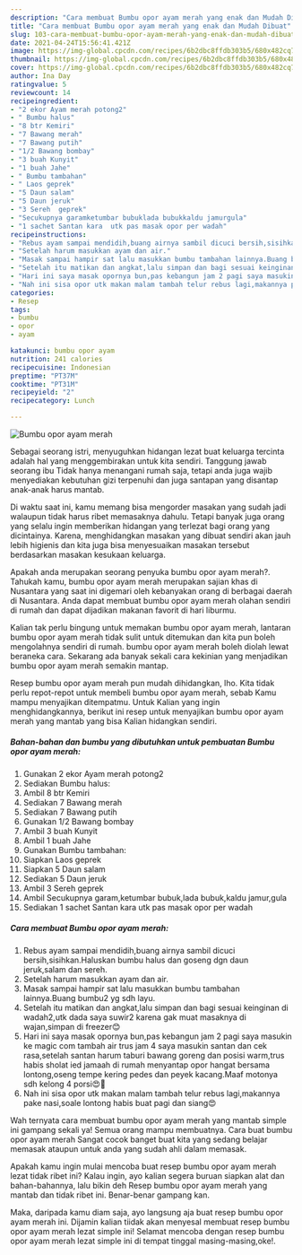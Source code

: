 ```yaml
---
description: "Cara membuat Bumbu opor ayam merah yang enak dan Mudah Dibuat"
title: "Cara membuat Bumbu opor ayam merah yang enak dan Mudah Dibuat"
slug: 103-cara-membuat-bumbu-opor-ayam-merah-yang-enak-dan-mudah-dibuat
date: 2021-04-24T15:56:41.421Z
image: https://img-global.cpcdn.com/recipes/6b2dbc8ffdb303b5/680x482cq70/bumbu-opor-ayam-merah-foto-resep-utama.jpg
thumbnail: https://img-global.cpcdn.com/recipes/6b2dbc8ffdb303b5/680x482cq70/bumbu-opor-ayam-merah-foto-resep-utama.jpg
cover: https://img-global.cpcdn.com/recipes/6b2dbc8ffdb303b5/680x482cq70/bumbu-opor-ayam-merah-foto-resep-utama.jpg
author: Ina Day
ratingvalue: 5
reviewcount: 14
recipeingredient:
- "2 ekor Ayam merah potong2"
- " Bumbu halus"
- "8 btr Kemiri"
- "7 Bawang merah"
- "7 Bawang putih"
- "1/2 Bawang bombay"
- "3 buah Kunyit"
- "1 buah Jahe"
- " Bumbu tambahan"
- " Laos geprek"
- "5 Daun salam"
- "5 Daun jeruk"
- "3 Sereh  geprek"
- "Secukupnya garamketumbar bubuklada bubukkaldu jamurgula"
- "1 sachet Santan kara  utk pas masak opor per wadah"
recipeinstructions:
- "Rebus ayam sampai mendidih,buang airnya sambil dicuci bersih,sisihkan.Haluskan bumbu halus dan goseng dgn daun jeruk,salam dan sereh."
- "Setelah harum masukkan ayam dan air."
- "Masak sampai hampir sat lalu masukkan bumbu tambahan lainnya.Buang bumbu2 yg sdh layu."
- "Setelah itu matikan dan angkat,lalu simpan dan bagi sesuai keinginan di wadah2,utk dada saya suwir2 karena gak muat masaknya di wajan,simpan di freezer😊"
- "Hari ini saya masak opornya bun,pas kebangun jam 2 pagi saya masukin ke magic com tambah air trus jam 4 saya masukin santan dan cek rasa,setelah santan harum taburi bawang goreng dan posisi warm,trus habis sholat ied jamaah di rumah menyantap opor hangat bersama lontong,oseng tempe kering pedes dan peyek kacang.Maaf motonya sdh kelong 4 porsi😍🙏"
- "Nah ini sisa opor utk makan malam tambah telur rebus lagi,makannya pake nasi,soale lontong habis buat pagi dan siang😍"
categories:
- Resep
tags:
- bumbu
- opor
- ayam

katakunci: bumbu opor ayam 
nutrition: 241 calories
recipecuisine: Indonesian
preptime: "PT37M"
cooktime: "PT31M"
recipeyield: "2"
recipecategory: Lunch

---
```



![Bumbu opor ayam merah](https://img-global.cpcdn.com/recipes/6b2dbc8ffdb303b5/680x482cq70/bumbu-opor-ayam-merah-foto-resep-utama.jpg)

Sebagai seorang istri, menyuguhkan hidangan lezat buat keluarga tercinta adalah hal yang menggembirakan untuk kita sendiri. Tanggung jawab seorang ibu Tidak hanya menangani rumah saja, tetapi anda juga wajib menyediakan kebutuhan gizi terpenuhi dan juga santapan yang disantap anak-anak harus mantab.

Di waktu  saat ini, kamu memang bisa mengorder masakan yang sudah jadi walaupun tidak harus ribet memasaknya dahulu. Tetapi banyak juga orang yang selalu ingin memberikan hidangan yang terlezat bagi orang yang dicintainya. Karena, menghidangkan masakan yang dibuat sendiri akan jauh lebih higienis dan kita juga bisa menyesuaikan masakan tersebut berdasarkan masakan kesukaan keluarga. 



Apakah anda merupakan seorang penyuka bumbu opor ayam merah?. Tahukah kamu, bumbu opor ayam merah merupakan sajian khas di Nusantara yang saat ini digemari oleh kebanyakan orang di berbagai daerah di Nusantara. Anda dapat membuat bumbu opor ayam merah olahan sendiri di rumah dan dapat dijadikan makanan favorit di hari liburmu.

Kalian tak perlu bingung untuk memakan bumbu opor ayam merah, lantaran bumbu opor ayam merah tidak sulit untuk ditemukan dan kita pun boleh mengolahnya sendiri di rumah. bumbu opor ayam merah boleh diolah lewat beraneka cara. Sekarang ada banyak sekali cara kekinian yang menjadikan bumbu opor ayam merah semakin mantap.

Resep bumbu opor ayam merah pun mudah dihidangkan, lho. Kita tidak perlu repot-repot untuk membeli bumbu opor ayam merah, sebab Kamu mampu menyajikan ditempatmu. Untuk Kalian yang ingin menghidangkannya, berikut ini resep untuk menyajikan bumbu opor ayam merah yang mantab yang bisa Kalian hidangkan sendiri.

<!--inarticleads1-->

##### Bahan-bahan dan bumbu yang dibutuhkan untuk pembuatan Bumbu opor ayam merah:

1. Gunakan 2 ekor Ayam merah potong2
1. Sediakan  Bumbu halus:
1. Ambil 8 btr Kemiri
1. Sediakan 7 Bawang merah
1. Sediakan 7 Bawang putih
1. Gunakan 1/2 Bawang bombay
1. Ambil 3 buah Kunyit
1. Ambil 1 buah Jahe
1. Gunakan  Bumbu tambahan:
1. Siapkan  Laos geprek
1. Siapkan 5 Daun salam
1. Sediakan 5 Daun jeruk
1. Ambil 3 Sereh  geprek
1. Ambil Secukupnya garam,ketumbar bubuk,lada bubuk,kaldu jamur,gula
1. Sediakan 1 sachet Santan kara  utk pas masak opor per wadah




<!--inarticleads2-->

##### Cara membuat Bumbu opor ayam merah:

1. Rebus ayam sampai mendidih,buang airnya sambil dicuci bersih,sisihkan.Haluskan bumbu halus dan goseng dgn daun jeruk,salam dan sereh.
1. Setelah harum masukkan ayam dan air.
1. Masak sampai hampir sat lalu masukkan bumbu tambahan lainnya.Buang bumbu2 yg sdh layu.
1. Setelah itu matikan dan angkat,lalu simpan dan bagi sesuai keinginan di wadah2,utk dada saya suwir2 karena gak muat masaknya di wajan,simpan di freezer😊
1. Hari ini saya masak opornya bun,pas kebangun jam 2 pagi saya masukin ke magic com tambah air trus jam 4 saya masukin santan dan cek rasa,setelah santan harum taburi bawang goreng dan posisi warm,trus habis sholat ied jamaah di rumah menyantap opor hangat bersama lontong,oseng tempe kering pedes dan peyek kacang.Maaf motonya sdh kelong 4 porsi😍🙏
1. Nah ini sisa opor utk makan malam tambah telur rebus lagi,makannya pake nasi,soale lontong habis buat pagi dan siang😍




Wah ternyata cara membuat bumbu opor ayam merah yang mantab simple ini gampang sekali ya! Semua orang mampu membuatnya. Cara buat bumbu opor ayam merah Sangat cocok banget buat kita yang sedang belajar memasak ataupun untuk anda yang sudah ahli dalam memasak.

Apakah kamu ingin mulai mencoba buat resep bumbu opor ayam merah lezat tidak ribet ini? Kalau ingin, ayo kalian segera buruan siapkan alat dan bahan-bahannya, lalu bikin deh Resep bumbu opor ayam merah yang mantab dan tidak ribet ini. Benar-benar gampang kan. 

Maka, daripada kamu diam saja, ayo langsung aja buat resep bumbu opor ayam merah ini. Dijamin kalian tiidak akan menyesal membuat resep bumbu opor ayam merah lezat simple ini! Selamat mencoba dengan resep bumbu opor ayam merah lezat simple ini di tempat tinggal masing-masing,oke!.

